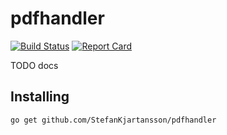 # pdfhandler

[![Build Status](https://travis-ci.org/StefanKjartansson/pdfhandler.png?branch=master)](https://travis-ci.org/StefanKjartansson/pdfhandler)
[![Report Card](https://goreportcard.com/badge/github.com/StefanKjartansson/pdfhandler)](https://goreportcard.com/badge/github.com/StefanKjartansson/pdfhandler)

TODO docs

## Installing

````bash
go get github.com/StefanKjartansson/pdfhandler
````
